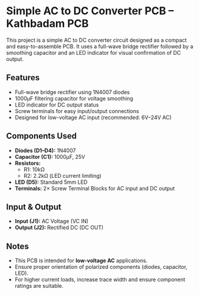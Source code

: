 # Simple AC to DC Converter PCB – Kathbadam PCB

This project is a simple AC to DC converter circuit designed as a compact and easy-to-assemble PCB. It uses a full-wave bridge rectifier followed by a smoothing capacitor and an LED indicator for visual confirmation of DC output.

## Features

- Full-wave bridge rectifier using 1N4007 diodes  
- 1000µF filtering capacitor for voltage smoothing  
- LED indicator for DC output status  
- Screw terminals for easy input/output connections  
- Designed for low-voltage AC input (recommended: 6V–24V AC)

## Components Used

- **Diodes (D1–D4):** 1N4007  
- **Capacitor (C1):** 1000µF, 25V  
- **Resistors:**  
  - R1: 10kΩ  
  - R2: 2.2kΩ (LED current limiting)  
- **LED (D5):** Standard 5mm LED  
- **Terminals:** 2× Screw Terminal Blocks for AC input and DC output  

## Input & Output

- **Input (J1):** AC Voltage (VC IN)
- **Output (J2):** Rectified DC (DC OUT)

## Notes

- This PCB is intended for **low-voltage AC** applications.  
- Ensure proper orientation of polarized components (diodes, capacitor, LED).  
- For higher current loads, increase trace width and ensure component ratings are suitable.


